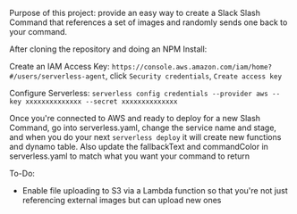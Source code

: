 Purpose of this project: provide an easy way to create a Slack Slash Command that references a set of images and randomly sends one back to your command.

After cloning the repository and doing an NPM Install: 

Create an IAM Access Key: `https://console.aws.amazon.com/iam/home?#/users/serverless-agent`, click `Security credentials`, `Create access key`

Configure Serverless: `serverless config credentials --provider aws --key xxxxxxxxxxxxxx --secret xxxxxxxxxxxxxx`

Once you're connected to AWS and ready to deploy for a new Slash Command, go into serverless.yaml, change the service name and stage, and when you do your next `serverless deploy` it will create new functions and dynamo table. Also update the fallbackText and commandColor in serverless.yaml to match what you want your command to return

To-Do:
- Enable file uploading to S3 via a Lambda function so that you're not just referencing external images but can upload new ones